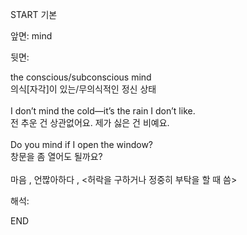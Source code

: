 START
기본

앞면:
mind


뒷면:
 <div>the conscious/subconscious mind </div><div>의식[자각]이 있는/무의식적인 정신 상태</div><div><br></div><div><div>I don’t mind the cold—it’s the rain I don’t like. </div><div>전 추운 건 상관없어요. 제가 싫은 건 비예요.</div></div><div><br></div><div><div>Do you mind if I open the window? </div><div>창문을 좀 열어도 될까요?</div></div><div><br></div><div>마음 , 언짢아하다 , &lt;<font color=""#0a84ff""><span>허락을 구하거나 정중히 부탁을 할 때 씀</span>&gt;</font> <div>


해석:
<!--ID: 1746614454284-->
END